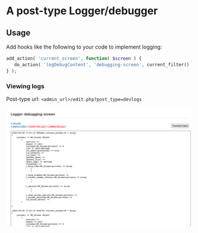 # A post-type Logger/debugger

## Usage
Add hooks like the following to your code to implement logging:

```php
add_action( 'current_screen', function( $screen ) {
   do_action( 'logDebugContent', 'debugging-screen', current_filter() . ':' . __LINE__, get_defined_vars() );
} );
```

### Viewing logs
Post-type url: `<admin_url>/edit.php?post_type=devlogs`

![Screenshot](./.github/screenshot.png)